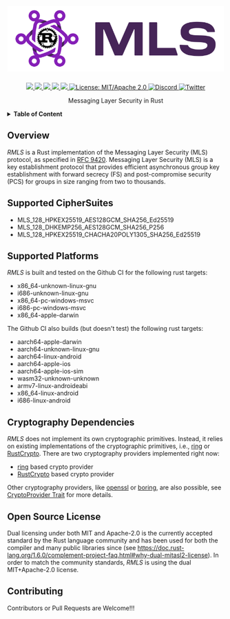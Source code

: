 <h1 align="center">
 <a href="https://rmls.io"><img src="https://raw.githubusercontent.com/webrtc-rs/rmls/master/doc/logo.png" alt="rmls.io"></a>
 <br>
</h1>
<p align="center">
 <a href="https://github.com/webrtc-rs/rmls/actions">
  <img src="https://github.com/webrtc-rs/rmls/workflows/cargo/badge.svg">
 </a>
 <a href="https://codecov.io/gh/webrtc-rs/rmls"> 
  <img src="https://codecov.io/gh/webrtc-rs/rmls/branch/master/graph/badge.svg">
 </a>
 <a href="https://deps.rs/repo/github/webrtc-rs/rmls">
  <img src="https://deps.rs/repo/github/webrtc-rs/rmls/status.svg">
 </a>
 <a href="https://crates.io/crates/rmls">
  <img src="https://img.shields.io/crates/v/rmls.svg">
 </a>
 <a href="https://docs.rs/rmls">
  <img src="https://docs.rs/rmls/badge.svg">
 </a>
 <a href="https://doc.rust-lang.org/1.6.0/complement-project-faq.html#why-dual-mitasl2-license">
  <img src="https://img.shields.io/badge/license-MIT%2FApache--2.0-blue" alt="License: MIT/Apache 2.0">
 </a>
 <a href="https://discord.gg/4Ju8UHdXMs">
  <img src="https://img.shields.io/discord/800204819540869120?logo=discord" alt="Discord">
 </a>
 <a href="https://twitter.com/WebRTCrs">
  <img src="https://img.shields.io/twitter/url/https/twitter.com/webrtcrs.svg?style=social&label=%40WebRTCrs" alt="Twitter">
 </a>
</p>
<p align="center">
 Messaging Layer Security in Rust
</p>


<details>
<summary><b>Table of Content</b></summary>

- [Overview](#overview)
- [Supported CipherSuites](#supported-ciphersuites)
- [Supported Platforms](#supported-platforms)
- [Cryptography Dependencies](#cryptography-dependencies)
- [Open Source License](#open-source-license)
- [Contributing](#contributing)

</details>


## Overview

*RMLS* is a Rust implementation of the Messaging Layer Security (MLS) protocol, as specified in [RFC 9420](https://datatracker.ietf.org/doc/html/rfc9420).
Messaging Layer Security (MLS) is a key establishment protocol that provides efficient asynchronous group key establishment with forward secrecy (FS) and 
post-compromise security (PCS) for groups in size ranging from two to thousands.

## Supported CipherSuites

- MLS_128_HPKEX25519_AES128GCM_SHA256_Ed25519
- MLS_128_DHKEMP256_AES128GCM_SHA256_P256
- MLS_128_HPKEX25519_CHACHA20POLY1305_SHA256_Ed25519

## Supported Platforms

*RMLS* is built and tested on the Github CI for the following rust targets:

- x86_64-unknown-linux-gnu 
- i686-unknown-linux-gnu
- x86_64-pc-windows-msvc
- i686-pc-windows-msvc
- x86_64-apple-darwin

The Github CI also builds (but doesn't test) the following rust targets:

- aarch64-apple-darwin
- aarch64-unknown-linux-gnu
- aarch64-linux-android
- aarch64-apple-ios
- aarch64-apple-ios-sim
- wasm32-unknown-unknown
- armv7-linux-androideabi
- x86_64-linux-android
- i686-linux-android

## Cryptography Dependencies

*RMLS* does not implement its own cryptographic primitives. Instead, it relies
on existing implementations of the cryptographic primitives, i.e., [ring](https://github.com/briansmith/ring) or [RustCrypto](https://github.com/RustCrypto). There
are two cryptography providers implemented right now:

- [ring](https://github.com/briansmith/ring) based crypto provider
- [RustCrypto](https://github.com/RustCrypto) based crypto provider 

Other cryptography providers, like [openssl](https://github.com/sfackler/rust-openssl) or
[boring](https://github.com/cloudflare/boring), are also possible, see [CryptoProvider Trait](https://github.com/webrtc-rs/rmls/blob/bca90809d1f7b1db2b8dbab2b6df3125df8f3cfc/src/crypto/provider/mod.rs#L51) for more
details.

## Open Source License

Dual licensing under both MIT and Apache-2.0 is the currently accepted standard by the Rust language community and has been used for both the compiler and many public libraries since (see <https://doc.rust-lang.org/1.6.0/complement-project-faq.html#why-dual-mitasl2-license>). 
In order to match the community standards, *RMLS* is using the dual MIT+Apache-2.0 license.

## Contributing

Contributors or Pull Requests are Welcome!!!